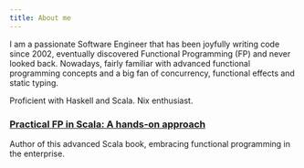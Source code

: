 ```yaml
---
title: About me
---
```


I am a passionate Software Engineer that has been joyfully writing code since 2002, eventually discovered Functional Programming (FP) and never looked back. Nowadays, fairly familiar with advanced functional programming concepts and a big fan of concurrency, functional effects and static typing.

Proficient with Haskell and Scala. Nix enthusiast.

### [Practical FP in Scala: A hands-on approach](https://leanpub.com/pfp-scala)

Author of this advanced Scala book, embracing functional programming in the enterprise.
